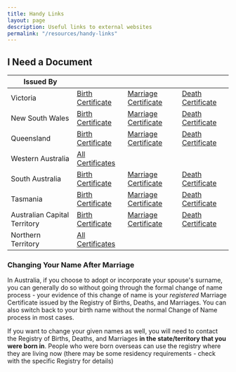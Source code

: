 ```yaml
---
title: Handy Links
layout: page
description: Useful links to external websites
permalink: "/resources/handy-links"
---
```


## I Need a Document

| Issued By                    |                                                                                                                                                                                |                                                                                                                                                                                         |                                                                                                                                                                                |
| ---------------------------- | ------------------------------------------------------------------------------------------------------------------------------------------------------------------------------ | --------------------------------------------------------------------------------------------------------------------------------------------------------------------------------------- | ------------------------------------------------------------------------------------------------------------------------------------------------------------------------------ |
| Victoria                     | [Birth Certificate](https://www.bdm.vic.gov.au/births/get-a-birth-certificate)                                                                                                 | [Marriage Certificate](https://www.bdm.vic.gov.au/marriages-and-relationships/get-a-marriage-certificate)                                                                               | [Death Certificate](https://www.bdm.vic.gov.au/deaths/get-a-death-certificate)                                                                                                 |
| New South Wales              | [Birth Certificate](https://www.service.nsw.gov.au/transaction/apply-for-a-birth-certificate)                                                                                  | [Marriage Certificate](https://www.service.nsw.gov.au/transaction/apply-for-a-marriage-certificate)                                                                                     | [Death Certificate](https://www.nsw.gov.au/family-and-relationships/deaths/death-certificates)                                                                                 |
| Queensland                   | [Birth Certificate](https://www.qld.gov.au/law/births-deaths-marriages-and-divorces/birth-death-and-marriage-certificates/birth-certificates/applying-for-a-birth-certificate) | [Marriage Certificate](https://www.qld.gov.au/law/births-deaths-marriages-and-divorces/birth-death-and-marriage-certificates/marriage-certificates/applying-for-a-marriage-certificate) | [Death Certificate](https://www.qld.gov.au/law/births-deaths-marriages-and-divorces/birth-death-and-marriage-certificates/death-certificates/applying-for-a-death-certificate) |
| Western Australia            | [All Certificates](https://online-rbdm.justice.wa.gov.au/)                                                                                                                                                                                                                                                                                                                                                                                                                                                                                                |
| South Australia              | [Birth Certificate](https://www.sa.gov.au/topics/family-and-community/births-deaths-and-marriages/certificates/birth-certificates)                                             | [Marriage Certificate](https://www.sa.gov.au/topics/family-and-community/births-deaths-and-marriages/certificates/marriage-or-relationship)                                             | [Death Certificate](https://www.sa.gov.au/topics/family-and-community/births-deaths-and-marriages/certificates/death-certificates)                                             |
| Tasmania                     | [Birth Certificate](https://www.justice.tas.gov.au/bdm/applyforcertificate2)	                                                                                                | [Marriage Certificate](https://www.justice.tas.gov.au/bdm/apply-for-a-marriage-certificate)                                                                                             | [Death Certificate](https://www.justice.tas.gov.au/bdm/applyforcertificate)                                                                                                    |
| Australian Capital Territory | [Birth Certificate](https://www.accesscanberra.act.gov.au/births-relationships-and-deaths/births/apply-for-a-birth-certificate)                                                | [Marriage Certificate](https://www.accesscanberra.act.gov.au/births-relationships-and-deaths/relationships/request-a-marriage-certificate)                                              | [Death Certificate](https://www.accesscanberra.act.gov.au/births-relationships-and-deaths/deaths/request-a-death-certificate)                                                  |
| Northern Territory           | [All Certificates](https://nt.gov.au/law/bdm/apply-for-birth-death-or-marriage-certificate)                                                                                                                                                                                                                                                                                                                                                                                                                                                               |

### Changing Your Name After Marriage

In Australia, if you choose to adopt or incorporate your spouse's surname, you can generally do so without going through the formal change of name process - your evidence of this change of name is your *registered* Marriage Certificate issued by the Registry of Births, Deaths, and Marriages. You can also switch back to your birth name without the normal Change of Name process in most cases.

If you want to change your given names as well, you will need to contact the Registry of Births, Deaths, and Marriages **in the state/territory that you were born in**. People who were born overseas can use the registry where they are living now (there may be some residency requirements - check with the specific Registry for details)


